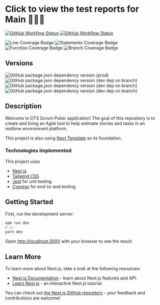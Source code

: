 # Click to view the test reports for Main 👩‍🔬🧪 

[![GitHub Workflow Status](https://img.shields.io/github/workflow/status/DTS-STN/Scrum-Poker/E2E%20Test?label=E2E)](https://dts-stn.github.io/Scrum-Poker/main/coverage/e2e-report)
[![GitHub Workflow Status](https://img.shields.io/github/workflow/status/DTS-STN/Scrum-Poker/Lint%20and%20Test?label=Lint%20and%20Unit)](https://dts-stn.github.io/Scrum-Poker/main/coverage/lcov-report)

![Line Coverage Badge](https://img.shields.io/badge/dynamic/json?label=Line%20Coverage&query=%24.total.lines.pct&suffix=%25&url=https%3A%2F%2Fdts-stn.github.io%2FScrum-Poker%2Fmain%2Fcoverage%2Fcoverage-summary.json)
![Statements Coverage Badge](https://img.shields.io/badge/dynamic/json?label=Statement%20Coverage&query=%24.total.statements.pct&suffix=%25&url=https%3A%2F%2Fdts-stn.github.io%2FScrum-Poker%2Fmain%2Fcoverage%2Fcoverage-summary.json)
![Function Coverage Badge](https://img.shields.io/badge/dynamic/json?label=Function%20Coverage&query=%24.total.functions.pct&suffix=%25&url=https%3A%2F%2Fdts-stn.github.io%2FScrum-Poker%2Fmain%2Fcoverage%2Fcoverage-summary.json)
![Branch Coverage Badge](https://img.shields.io/badge/dynamic/json?label=Branch%20Coverage&query=%24.total.branches.pct&suffix=%25&url=https%3A%2F%2Fdts-stn.github.io%2FScrum-Poker%2Fmain%2Fcoverage%2Fcoverage-summary.json)

## Versions

![GitHub package.json dependency version (prod)](https://img.shields.io/github/package-json/dependency-version/DTS-STN/Scrum-Poker/next)
![GitHub package.json dependency version (dev dep on branch)](https://img.shields.io/github/package-json/dependency-version/DTS-STN/Scrum-Poker/dev/tailwindcss)
![GitHub package.json dependency version (dev dep on branch)](https://img.shields.io/github/package-json/dependency-version/DTS-STN/Scrum-Poker/dev/jest)
![GitHub package.json dependency version (dev dep on branch)](https://img.shields.io/github/package-json/dependency-version/DTS-STN/Scrum-Poker/dev/cypress)

## Description

Welcome to DTS Scrum Poker application!
The goal of this repository is to create and bring an Agile tool to help estimate stories and tasks in an realtime environment platform.

This project is also using [Next Template](https://github.com/DTS-STN/next-template) as its foundation.

### Technologies Implemented

This project uses

- [Next.js](https://nextjs.org/)
- [Tailwind CSS](https://tailwindcss.com/)
- [Jest](https://jestjs.io/) for unit testing
- [Cypress](https://www.cypress.io/) for end-to-end testing

## Getting Started

First, run the development server:

```bash
npm run dev
# or
yarn dev
```

Open [http://localhost:3000](http://localhost:3000) with your browser to see the result.

## Learn More

To learn more about Next.js, take a look at the following resources:

- [Next.js Documentation](https://nextjs.org/docs) - learn about Next.js features and API.
- [Learn Next.js](https://nextjs.org/learn) - an interactive Next.js tutorial.

You can check out [the Next.js GitHub repository](https://github.com/vercel/next.js/) - your feedback and contributions are welcome!
